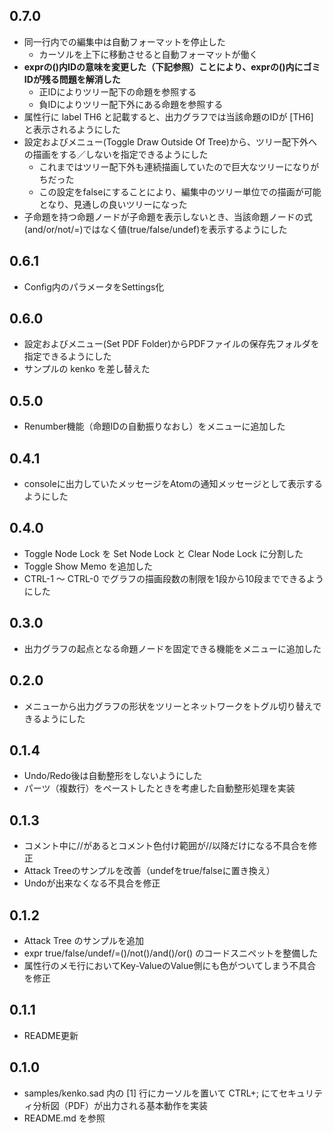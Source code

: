 ## 0.7.0
* 同一行内での編集中は自動フォーマットを停止した
  * カーソルを上下に移動させると自動フォーマットが働く
* __exprの()内IDの意味を変更した（下記参照）ことにより、exprの()内にゴミIDが残る問題を解消した__
  * 正IDによりツリー配下の命題を参照する
  * 負IDによりツリー配下外にある命題を参照する
* 属性行に label TH6 と記載すると、出力グラフでは当該命題のIDが [TH6] と表示されるようにした
* 設定およびメニュー(Toggle Draw Outside Of Tree)から、ツリー配下外への描画をする／しないを指定できるようにした
  * これまではツリー配下外も連続描画していたので巨大なツリーになりがちだった
  * この設定をfalseにすることにより、編集中のツリー単位での描画が可能となり、見通しの良いツリーになった
* 子命題を持つ命題ノードが子命題を表示しないとき、当該命題ノードの式(and/or/not/=)ではなく値(true/false/undef)を表示するようにした

## 0.6.1
* Config内のパラメータをSettings化

## 0.6.0
* 設定およびメニュー(Set PDF Folder)からPDFファイルの保存先フォルダを指定できるようにした
* サンプルの kenko を差し替えた

## 0.5.0
* Renumber機能（命題IDの自動振りなおし）をメニューに追加した

## 0.4.1
* consoleに出力していたメッセージをAtomの通知メッセージとして表示するようにした

## 0.4.0
* Toggle Node Lock を Set Node Lock と Clear Node Lock に分割した
* Toggle Show Memo を追加した
* CTRL-1 ～ CTRL-0 でグラフの描画段数の制限を1段から10段までできるようにした

## 0.3.0
* 出力グラフの起点となる命題ノードを固定できる機能をメニューに追加した

## 0.2.0
* メニューから出力グラフの形状をツリーとネットワークをトグル切り替えできるようにした

## 0.1.4
* Undo/Redo後は自動整形をしないようにした
* パーツ（複数行）をペーストしたときを考慮した自動整形処理を実装

## 0.1.3
* コメント中に//があるとコメント色付け範囲が//以降だけになる不具合を修正
* Attack Treeのサンプルを改善（undefをtrue/falseに置き換え）
* Undoが出来なくなる不具合を修正

## 0.1.2
* Attack Tree のサンプルを追加
* expr true/false/undef/=()/not()/and()/or() のコードスニペットを整備した
* 属性行のメモ行においてKey-ValueのValue側にも色がついてしまう不具合を修正

## 0.1.1
* README更新

## 0.1.0
* samples/kenko.sad 内の [1] 行にカーソルを置いて CTRL+; にてセキュリティ分析図（PDF）が出力される基本動作を実装
* README.md を参照

